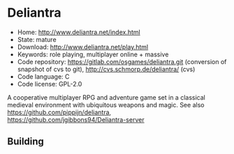# Deliantra

- Home: http://www.deliantra.net/index.html
- State: mature
- Download: http://www.deliantra.net/play.html
- Keywords: role playing, multiplayer online + massive
- Code repository: https://gitlab.com/osgames/deliantra.git (conversion of snapshot of cvs to git), http://cvs.schmorp.de/deliantra/ (cvs)
- Code language: C
- Code license: GPL-2.0

A cooperative multiplayer RPG and adventure game set in a classical medieval environment with ubiquitous weapons and magic.
See also https://github.com/pippijn/deliantra, https://github.com/jgibbons94/Deliantra-server

## Building
